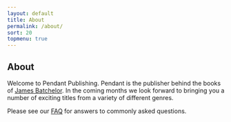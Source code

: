```yaml
---
layout: default
title: About
permalink: /about/
sort: 20
topmenu: true
---
```



## About

Welcome to Pendant Publishing. Pendant is the publisher behind the books of <a href='{{site.baseurl}}/authors/james_batchelor'>James Batchelor</a>. In the coming months we look forward to bringing you a number of exciting titles from a variety of different genres. 

Please see our <a href='{{site.baseurl}}/faq'>FAQ</a> for answers to commonly asked questions.

